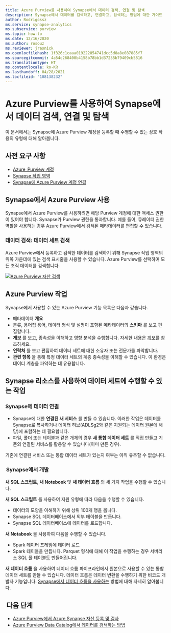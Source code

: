 ```yaml
---
title: Azure Purview를 사용하여 Synapse에서 데이터 검색, 연결 및 탐색
description: Synapse에서 데이터를 검색하고, 연결하고, 탐색하는 방법에 대한 가이드
author: Rodrigossz
ms.service: synapse-analytics
ms.subservice: purview
ms.topic: how-to
ms.date: 12/16/2020
ms.author: rosouz
ms.reviewer: jrasnick
ms.openlocfilehash: 1f326c1caaa019222854741dcc5d8a8e087885f7
ms.sourcegitcommit: 4a54c268400b4158b78bb1d37235b79409cb5816
ms.translationtype: HT
ms.contentlocale: ko-KR
ms.lasthandoff: 04/28/2021
ms.locfileid: "108138232"
---
```

# <a name="discover-connect-and-explore-data-in-synapse-using-azure-purview"></a>Azure Purview를 사용하여 Synapse에서 데이터 검색, 연결 및 탐색 

이 문서에서는 Synapse에 Azure Purview 계정을 등록할 때 수행할 수 있는 상호 작용의 유형에 대해 알아봅니다. 

## <a name="prerequisites"></a>사전 요구 사항 

- [Azure  Purview 계정](../../purview/create-catalog-portal.md) 
- [Synapse 작업 영역](../quickstart-create-workspace.md) 
- [Synapse에 Azure Purview 계정 연결](quickstart-connect-azure-purview.md) 

## <a name="using-azure-purview-in-synapse"></a>Synapse에서 Azure Purview 사용 

Synapse에서 Azure Purview를 사용하려면 해당 Purview 계정에 대한 액세스 권한이 있어야 합니다. Synapse가 Purview 권한을 통과합니다. 예를 들어, 큐레이터 권한 역할을 사용하는 경우 Azure Purview에서 검색된 메타데이터를 편집할 수 있습니다. 

### <a name="data-discovery-search-datasets"></a>데이터 검색: 데이터 세트 검색 

Azure Purview에서 등록하고 검색한 데이터를 검색하기 위해 Synapse 작업 영역의 위쪽 가운데에 있는 검색 표시줄을 사용할 수 있습니다. Azure Purview를 선택하여 모든 조직 데이터를 검색합니다. 

[![Azure Purview 자산 검색](./media/purview-access.png)](./media/purview-access.png#lightbox)

## <a name="azure-purview-actions"></a>Azure Purview 작업 

Synapse에서 사용할 수 있는 Azure Purview 기능 목록은 다음과 같습니다. 
- 메타데이터 **개요** 
- 분류, 용어집 용어, 데이터 형식 및 설명이 포함된 메타데이터의 **스키마** 를 보고 편집합니다. 
- **계보** 를 보고, 종속성을 이해하고 영향 분석을 수행합니다. 자세한 내용은 [계보](../../purview/catalog-lineage-user-guide.md)를 참조하세요.
- **연락처** 를 보고 편집하여 데이터 세트에 대한 소유자 또는 전문가를 파악합니다. 
- **관련 항목** 을 통해 특정 데이터 세트의 계층 종속성을 이해할 수 있습니다. 이 환경은 데이터 계층을 파악하는 데 유용합니다.

## <a name="actions-that-you-can-perform-over-datasets-with-synapse-resources"></a>Synapse 리소스를 사용하여 데이터 세트에 수행할 수 있는 작업 

### <a name="connect-data-to-synapse"></a>Synapse에 데이터 연결 

- Synapse에 대한 **연결된 새 서비스** 를 만들 수 있습니다. 이러한 작업은 데이터를 Synapse로 복사하거나 데이터 허브(ADLSg2와 같은 지원되는 데이터 원본에 해당)에 포함하는 데 필요합니다. 
- 파일, 폴더 또는 테이블과 같은 개체의 경우 **새 통합 데이터 세트** 를 직접 만들고 기존의 연결된 서비스를 활용할 수 있습니다(이미 만든 경우). 

기존에 연결된 서비스 또는 통합 데이터 세트가 있는지 여부는 아직 유추할 수 없습니다. 

###  <a name="develop-in-synapse"></a>Synapse에서 개발 

**새 SQL 스크립트**, **새 Notebook** 및 **새 데이터 흐름** 의 세 가지 작업을 수행할 수 있습니다. 

**새 SQL 스크립트** 를 사용하여 지원 유형에 따라 다음을 수행할 수 있습니다. 
- 데이터의 모양을 이해하기 위해 상위 100개 행을 봅니다. 
- Synapse SQL 데이터베이스에서 외부 테이블을 만듭니다. 
- Synapse SQL 데이터베이스에 데이터를 로드합니다. 
 
**새 Notabook** 을 사용하여 다음을 수행할 수 있습니다. 
- Spark 데이터 프레임에 데이터 로드 
- Spark 테이블을 만듭니다. Parquet 형식에 대해 이 작업을 수행하는 경우 서버리스 SQL 풀 테이블도 만들어집니다. 
 
**새 데이터 흐름** 을 사용하여 데이터 흐름 파이프라인에서 원본으로 사용할 수 있는 통합 데이터 세트를 만들 수 있습니다. 데이터 흐름은 데이터 변환을 수행하기 위한 비코드 개발자 기능입니다. [Synapse에서 데이터 흐름을 사용하는](../quickstart-data-flow.md) 방법에 대해 자세히 알아봅니다.

##  <a name="nextsteps"></a>다음 단계 

- [Azure Purview에서 Azure Synapse 자산 등록 및 검사](../../purview/register-scan-azure-synapse-analytics.md)
- [Azure Purview Data Catalog에서 데이터를 검색하는 방법](../../purview/how-to-search-catalog.md)
